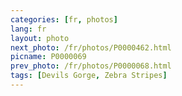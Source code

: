 ```yaml
---
categories: [fr, photos]
lang: fr
layout: photo
next_photo: /fr/photos/P0000462.html
picname: P0000069
prev_photo: /fr/photos/P0000068.html
tags: [Devils Gorge, Zebra Stripes]
---
```

